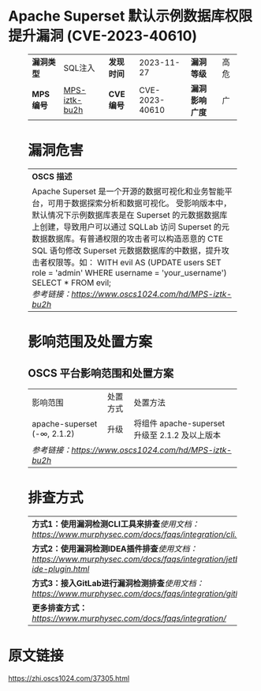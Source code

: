 # Apache Superset 默认示例数据库权限提升漏洞 (CVE-2023-40610)
<figure class="wp-block-table">
    <table>
        <tbody>
        <tr>
            <td><strong>漏洞类型</strong></td>
            <td>SQL注入</td>
            <td><strong>发现时间</strong></td>
            <td>2023-11-27</td>
            <td><strong>漏洞等级</strong></td>
            <td>高危</td>
        </tr>
        <tr>
            <td><strong>MPS编号</strong></td>
            <td><a href="https://www.oscs1024.com/hd/MPS-iztk-bu2h">MPS-iztk-bu2h</a></td>
            <td><strong>CVE编号</strong></td>
            <td>CVE-2023-40610</td>
            <td><strong>漏洞影响广度</strong></td>
            <td>广</td>
        </tr>
        </tbody>
    </table>
</figure>


<figure class="wp-block-table">
    <h1 class="wp-block-heading">漏洞危害</h1>
    <table>
        <tbody>
        <tr>
            <td><strong>OSCS 描述</strong></td>
        </tr>
        <tr>
            <td>Apache Superset 是一个开源的数据可视化和业务智能平台，可用于数据探索分析和数据可视化。
受影响版本中，默认情况下示例数据库表是在 Superset 的元数据数据库上创建，导致用户可以通过 SQLLab 访问 Superset 的元数据数据库。有普通权限的攻击者可以构造恶意的 CTE SQL 语句修改 Superset 元数据数据库的中数据，提升攻击者权限等。如：
WITH evil AS (UPDATE users SET role = 'admin' WHERE username = 'your_username')
SELECT * FROM evil;<br><em>参考链接：<a
                    href="https://www.oscs1024.com/hd/MPS-iztk-bu2h">https://www.oscs1024.com/hd/MPS-iztk-bu2h</a></em>
            </td>
        </tr>
        </tbody>
    </table>
</figure>


<figure class="wp-block-table alignleft">
    <h1 class="wp-block-heading">影响范围及处置方案</h1>
    <h2 class="wp-block-heading"><strong>OSCS</strong> <strong>平台影响范围和处置方案</strong></h2>
    <table>
        <tbody>
        <tr>
            <td>影响范围</td>
            <td>处置方式</td>
            <td>处置方法</td>
        </tr>
        <tr><td rowspan="1">apache-superset (-∞, 2.1.2)</td><td>升级</td><td>将组件 apache-superset 升级至 2.1.2 及以上版本</td></tr>
        <tr>
            <td colspan="3"><em>参考链接：</em><em><a
                    href="https://www.oscs1024.com/hd/MPS-iztk-bu2h">https://www.oscs1024.com/hd/MPS-iztk-bu2h</a></em></td>
        </tr>
        </tbody>
    </table>
</figure>


<figure class="wp-block-table">
    <h1 class="wp-block-heading">排查方式</h1>
    <table>
        <tbody>
        <tr>
            <td><strong>方式1：使用漏洞检测CLI工具来排查</strong><em>使用文档：<a
                    href="https://www.murphysec.com/docs/faqs/integration/cli.html">https://www.murphysec.com/docs/faqs/integration/cli.html</a></em>
            </td>
        </tr>
        <tr>
            <td><strong>方式2：使用漏洞检测IDEA插件排查</strong><em>使用文档：<a
                    href="https://www.murphysec.com/docs/faqs/integration/jetbrains-ide-plugin.html">https://www.murphysec.com/docs/faqs/integration/jetbrains-ide-plugin.html</a></em>
            </td>
        </tr>
        <tr>
            <td><strong>方式3：接入GitLab进行漏洞检测排查</strong><em>使用文档：<a
                    href="https://www.murphysec.com/docs/faqs/integration/gitlab.html">https://www.murphysec.com/docs/faqs/integration/gitlab.html</a></em>
            </td>
        </tr>
        <tr>
            <td><strong>更多排查方式：</strong><em><a
                    href="https://www.murphysec.com/docs/faqs/integration/">https://www.murphysec.com/docs/faqs/integration/</a></em>
            </td>
        </tr>
        </tbody>
    </table>
</figure>
<h1>原文链接</h1>
<p><a href="https://zhi.oscs1024.com/37305.html">https://zhi.oscs1024.com/37305.html</a></p>